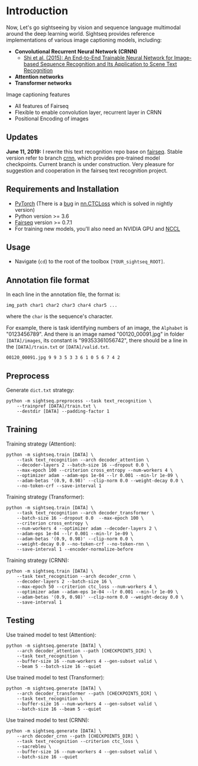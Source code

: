 # Introduction

Now, Let's go sightseeing by vision and sequence language multimodal around the deep learning world. Sightseq provides reference implementations of various image captioning models, including:
- **Convolutional Recurrent Neural Network (CRNN)**
  - [Shi et al. (2015): An End-to-End Trainable Neural Network for Image-based Sequence Recognition and Its Application to Scene Text Recognition](https://arxiv.org/abs/1507.05717)
- **Attention networks**
- **Transformer networks**

Image captioning features

- All features of Fairseq
- Flexible to enable convolution layer, recurrent layer in CRNN
- Positional Encoding of images

## Updates

**June 11, 2019:** I rewrite this text recognition repo base on [fairseq](https://github.com/pytorch/fairseq). Stable version refer to branch [crnn](https://github.com/zhiqwang/image-captioning/tree/crnn), which provides pre-trained model checkpoints. Current branch is under construction. Very pleasure for suggestion and cooperation in the fairseq text recognition project.

## Requirements and Installation

* [PyTorch](http://pytorch.org/) (There is a [bug](https://github.com/pytorch/pytorch/pull/21244) in [nn.CTCLoss](https://pytorch.org/docs/master/nn.html#ctcloss) which is solved in nightly version)
* Python version >= 3.6
* [Fairseq](https://github.com/pytorch/fairseq) version >= 0.7.1
* For training new models, you'll also need an NVIDIA GPU and [NCCL](https://github.com/NVIDIA/nccl)

## Usage

- Navigate (`cd`) to the root of the toolbox `[YOUR_sightseq_ROOT]`.

## Annotation file format

In each line in the annotation file, the format is:

    img_path char1 char2 char3 char4 char5 ...

where the `char` is the sequence's character.

For example, there is task identifying numbers of an image, the `Alphabet` is "0123456789". And there is an image named "00120_00091.jpg" in folder `[DATA]/images`, its constant is "99353361056742", there should be a line in the `[DATA]/train.txt` or `[DATA]/valid.txt`.

    00120_00091.jpg 9 9 3 5 3 3 6 1 0 5 6 7 4 2

## Preprocess

Generate `dict.txt` strategy:

    python -m sightseq.preprocess --task text_recognition \
        --trainpref [DATA]/train.txt \
        --destdir [DATA] --padding-factor 1

## Training

Training strategy (Attention):

    python -m sightseq.train [DATA] \
        --task text_recognition --arch decoder_attention \
        --decoder-layers 2 --batch-size 16 --dropout 0.0 \
        --max-epoch 100 --criterion cross_entropy --num-workers 4 \
        --optimizer adam --adam-eps 1e-04 --lr 0.001 --min-lr 1e-09 \
        --adam-betas '(0.9, 0.98)' --clip-norm 0.0 --weight-decay 0.0 \
        --no-token-crf --save-interval 1

Training strategy (Transformer):

    python -m sightseq.train [DATA] \
        --task text_recognition --arch decoder_transformer \
        --batch-size 16 --dropout 0.0  --max-epoch 100 \
        --criterion cross_entropy \
        --num-workers 4 --optimizer adam --decoder-layers 2 \
        --adam-eps 1e-04 --lr 0.001 --min-lr 1e-09 \
        --adam-betas '(0.9, 0.98)' --clip-norm 0.0 \
        --weight-decay 0.0 --no-token-crf --no-token-rnn \
        --save-interval 1 --encoder-normalize-before

Training strategy (CRNN):

    python -m sightseq.train [DATA] \
        --task text_recognition --arch decoder_crnn \
        --decoder-layers 2 --batch-size 16 \
        --max-epoch 50 --criterion ctc_loss --num-workers 4 \
        --optimizer adam --adam-eps 1e-04 --lr 0.001 --min-lr 1e-09 \
        --adam-betas '(0.9, 0.98)' --clip-norm 0.0 --weight-decay 0.0 \
        --save-interval 1

## Testing

Use trained model to test (Attention):

    python -m sightseq.generate [DATA] \
        --arch decoder_attention --path [CHECKPOINTS_DIR] \
        --task text_recognition \
        --buffer-size 16 --num-workers 4 --gen-subset valid \
        --beam 5 --batch-size 16 --quiet

Use trained model to test (Transformer):

    python -m sightseq.generate [DATA] \
        --arch decoder_transformer --path [CHECKPOINTS_DIR] \
        --task text_recognition \
        --buffer-size 16 --num-workers 4 --gen-subset valid \
        --batch-size 16 --beam 5 --quiet

Use trained model to test (CRNN):

    python -m sightseq.generate [DATA] \
        --arch decoder_crnn --path [CHECKPOINTS_DIR] \
        --task text_recognition --criterion ctc_loss \
        --sacrebleu \
        --buffer-size 16 --num-workers 4 --gen-subset valid \
        --batch-size 16 --quiet
